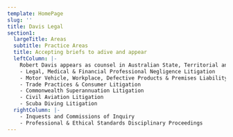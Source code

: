 ```yaml
---
template: HomePage
slug: ''
title: Davis Legal
section1:
  largeTitle: Areas
  subtitle: Practice Areas
  title: Accepting briefs to adive and appear
  leftColumn: |-
    Robert Davis appears as counsel in Australian State, Territorial and Federal Courts. His main areas of practice include:
    - Legal, Medical & Financial Professional Negligence Litigation
    - Motor Vehicle, Workplace, Defective Products & Premises Liability
    - Trade Practices & Consumer Litigation
    - Commonwealth Superannuation Litigation
    - Civil Aviation Litigation
    - Scuba Diving Litigation
  rightColumn: |-
    - Inquests and Commissions of Inquiry
    - Professional & Ethical Standards Disciplinary Proceedings
---
```

